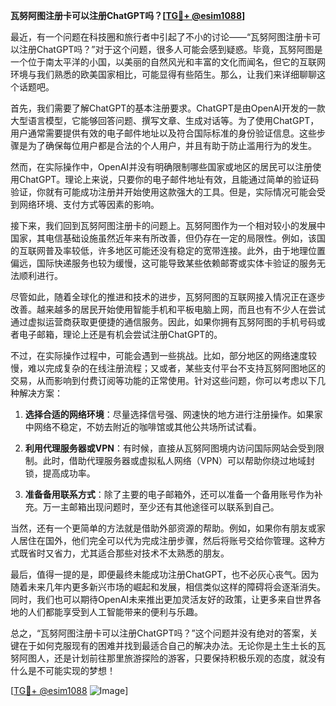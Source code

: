 **瓦努阿图注册卡可以注册ChatGPT吗？[[TG💪+ @esim1088](https://t.me/s/esim1088)]**

最近，有一个问题在科技圈和旅行者中引起了不小的讨论——“瓦努阿图注册卡可以注册ChatGPT吗？”对于这个问题，很多人可能会感到疑惑。毕竟，瓦努阿图是一个位于南太平洋的小国，以美丽的自然风光和丰富的文化而闻名，但它的互联网环境与我们熟悉的欧美国家相比，可能显得有些陌生。那么，让我们来详细聊聊这个话题吧。

首先，我们需要了解ChatGPT的基本注册要求。ChatGPT是由OpenAI开发的一款大型语言模型，它能够回答问题、撰写文章、生成对话等。为了使用ChatGPT，用户通常需要提供有效的电子邮件地址以及符合国际标准的身份验证信息。这些步骤是为了确保每位用户都是合法的个人用户，并且有助于防止滥用行为的发生。

然而，在实际操作中，OpenAI并没有明确限制哪些国家或地区的居民可以注册使用ChatGPT。理论上来说，只要你的电子邮件地址有效，且能通过简单的验证码验证，你就有可能成功注册并开始使用这款强大的工具。但是，实际情况可能会受到网络环境、支付方式等因素的影响。

接下来，我们回到瓦努阿图注册卡的问题上。瓦努阿图作为一个相对较小的发展中国家，其电信基础设施虽然近年来有所改善，但仍存在一定的局限性。例如，该国的互联网普及率较低，许多地区可能还没有稳定的宽带连接。此外，由于地理位置偏远，国际快递服务也较为缓慢，这可能导致某些依赖邮寄或实体卡验证的服务无法顺利进行。

尽管如此，随着全球化的推进和技术的进步，瓦努阿图的互联网接入情况正在逐步改善。越来越多的居民开始使用智能手机和平板电脑上网，而且也有不少人在尝试通过虚拟运营商获取更便捷的通信服务。因此，如果你拥有瓦努阿图的手机号码或者电子邮箱，理论上还是有机会尝试注册ChatGPT的。

不过，在实际操作过程中，可能会遇到一些挑战。比如，部分地区的网络速度较慢，难以完成复杂的在线注册流程；又或者，某些支付平台不支持瓦努阿图地区的交易，从而影响到付费订阅等功能的正常使用。针对这些问题，你可以考虑以下几种解决方案：

1. **选择合适的网络环境**：尽量选择信号强、网速快的地方进行注册操作。如果家中网络不稳定，不妨去附近的咖啡馆或其他公共场所试试看。
   
2. **利用代理服务器或VPN**：有时候，直接从瓦努阿图境内访问国际网站会受到限制。此时，借助代理服务器或虚拟私人网络（VPN）可以帮助你绕过地域封锁，提高成功率。
   
3. **准备备用联系方式**：除了主要的电子邮箱外，还可以准备一个备用账号作为补充。万一主邮箱出现问题时，至少还有其他途径可以联系到自己。

当然，还有一个更简单的方法就是借助外部资源的帮助。例如，如果你有朋友或家人居住在国外，他们完全可以代为完成注册步骤，然后将账号交给你管理。这种方式既省时又省力，尤其适合那些对技术不太熟悉的朋友。

最后，值得一提的是，即便最终未能成功注册ChatGPT，也不必灰心丧气。因为随着未来几年内更多新兴市场的崛起和发展，相信类似这样的障碍将会逐渐消失。同时，我们也可以期待OpenAI未来推出更加灵活友好的政策，让更多来自世界各地的人们都能享受到人工智能带来的便利与乐趣。

总之，“瓦努阿图注册卡可以注册ChatGPT吗？”这个问题并没有绝对的答案，关键在于如何克服现有的困难并找到最适合自己的解决办法。无论你是土生土长的瓦努阿图人，还是计划前往那里旅游探险的游客，只要保持积极乐观的态度，就没有什么是不可能实现的梦想！

[[TG💪+ @esim1088](https://t.me/s/esim1088) ![Image](https://i.postimg.cc/4NQfJmqS/Snipaste-2025-05-13-00-14-12.png)]